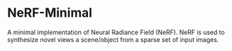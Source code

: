 # NeRF-Minimal
A minimal implementation of Neural Radiance Field (NeRF). NeRF is used to synthesize novel views a scene/object from a sparse set of input images. 
